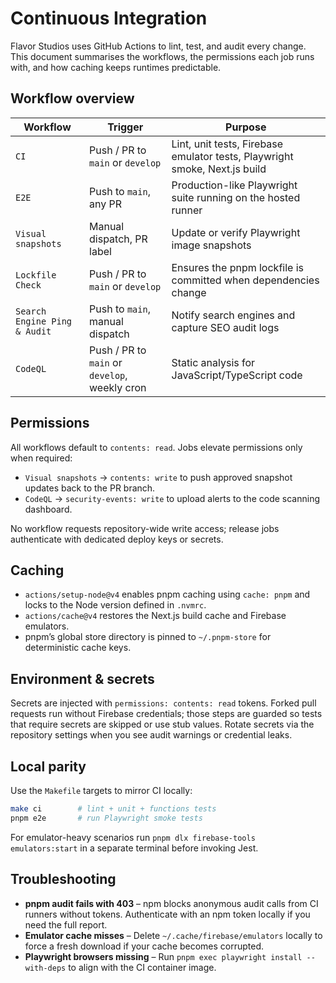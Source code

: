 # Continuous Integration

Flavor Studios uses GitHub Actions to lint, test, and audit every change. This document summarises the workflows, the permissions each job runs with, and how caching keeps runtimes predictable.

## Workflow overview

| Workflow | Trigger | Purpose |
| --- | --- | --- |
| `CI` | Push / PR to `main` or `develop` | Lint, unit tests, Firebase emulator tests, Playwright smoke, Next.js build |
| `E2E` | Push to `main`, any PR | Production-like Playwright suite running on the hosted runner |
| `Visual snapshots` | Manual dispatch, PR label | Update or verify Playwright image snapshots |
| `Lockfile Check` | Push / PR to `main` or `develop` | Ensures the pnpm lockfile is committed when dependencies change |
| `Search Engine Ping & Audit` | Push to `main`, manual dispatch | Notify search engines and capture SEO audit logs |
| `CodeQL` | Push / PR to `main` or `develop`, weekly cron | Static analysis for JavaScript/TypeScript code |

## Permissions

All workflows default to `contents: read`. Jobs elevate permissions only when required:

- `Visual snapshots` → `contents: write` to push approved snapshot updates back to the PR branch.
- `CodeQL` → `security-events: write` to upload alerts to the code scanning dashboard.

No workflow requests repository-wide write access; release jobs authenticate with dedicated deploy keys or secrets.

## Caching

- `actions/setup-node@v4` enables pnpm caching using `cache: pnpm` and locks to the Node version defined in `.nvmrc`.
- `actions/cache@v4` restores the Next.js build cache and Firebase emulators.
- pnpm’s global store directory is pinned to `~/.pnpm-store` for deterministic cache keys.

## Environment & secrets

Secrets are injected with `permissions: contents: read` tokens. Forked pull requests run without Firebase credentials; those steps are guarded so tests that require secrets are skipped or use stub values. Rotate secrets via the repository settings when you see audit warnings or credential leaks.

## Local parity

Use the `Makefile` targets to mirror CI locally:

```bash
make ci        # lint + unit + functions tests
pnpm e2e       # run Playwright smoke tests
```

For emulator-heavy scenarios run `pnpm dlx firebase-tools emulators:start` in a separate terminal before invoking Jest.

## Troubleshooting

- **pnpm audit fails with 403** – npm blocks anonymous audit calls from CI runners without tokens. Authenticate with an npm token locally if you need the full report.
- **Emulator cache misses** – Delete `~/.cache/firebase/emulators` locally to force a fresh download if your cache becomes corrupted.
- **Playwright browsers missing** – Run `pnpm exec playwright install --with-deps` to align with the CI container image.